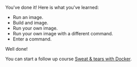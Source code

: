 You've done it! Here is what you've learned:
- Run an image.
- Build and image.
- Run your own image.
- Run your own image with a different command.
- Enter a command.

Well done!

You can start a follow up course [Sweat & tears with Docker](https://www.katacoda.com/robertdebock/scenarios/sweat-and-tears-with-docker).
